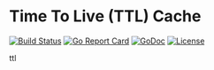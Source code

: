 # Time To Live (TTL) Cache

[![Build Status](https://api.travis-ci.org/nortonlifelock/ttl.svg?branch=master)](https://travis-ci.org/nortonlifelock/ttl)
[![Go Report Card](https://goreportcard.com/badge/github.com/nortonlifelock/ttl)](https://goreportcard.com/report/github.com/nortonlifelock/ttl)
[![GoDoc](https://godoc.org/github.com/nortonlifelock/ttl?status.svg)](https://godoc.org/github.com/nortonlifelock/ttl)
[![License](https://img.shields.io/badge/License-Apache%202.0-blue.svg)](https://opensource.org/licenses/Apache-2.0)

ttl
